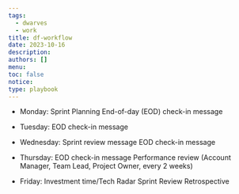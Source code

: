 ```yaml
---
tags:
  - dwarves
  - work
title: df-workflow
date: 2023-10-16
description:
authors: []
menu:
toc: false
notice:
type: playbook
---
```

* Monday:
Sprint Planning
End-of-day (EOD) check-in message

* Tuesday:
EOD check-in message

* Wednesday:
Sprint review message
EOD check-in message

* Thursday:
EOD check-in message
Performance review (Account Manager, Team Lead, Project Owner, every 2 weeks)

* Friday:
Investment time/Tech Radar
Sprint Review
Retrospective

